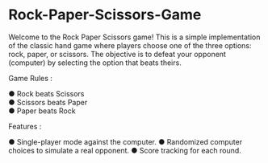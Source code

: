 # Rock-Paper-Scissors-Game
Welcome to the Rock Paper Scissors game! This is a simple implementation of the classic hand game where players choose one of the three options: rock, paper, or scissors. The objective is to defeat your opponent (computer) by selecting the option that beats theirs.


Game Rules :

● Rock beats Scissors
<br>● Scissors beats Paper
<br>● Paper beats Rock


Features :

● Single-player mode against the computer.
● Randomized computer choices to simulate a real opponent.
● Score tracking for each round.
